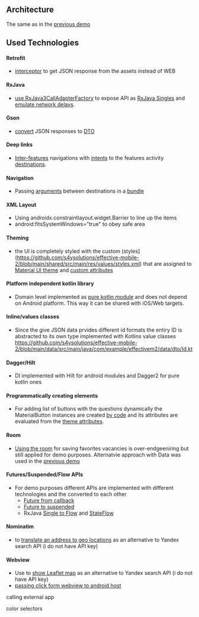 ## Architecture

The same as in the [previous demo](https://github.com/s4ysolutions/effective-mobile)


## Used Technologies

#### Retrofit
   - [interceptor](https://github.com/s4ysolutions/effective-mobile-2) to get JSON response from the assets instead of WEB

####  RxJava
  - [use RxJava3CallAdapterFactory]([RxJava3CallAdapterFactory](https://github.com/s4ysolutions/effective-mobile-2/blob/6ad90cdd51ded69fd18da9ad00b478e18b47fa0b/data-retrofit/src/main/java/com/example/effectivem2/data/retrofit/JobsRetrofitClient.kt#L67C25-L67C83)) to expose API as [RxJava Singles]([RxJava3CallAdapterFactory](https://github.com/s4ysolutions/effective-mobile-2/blob/6ad90cdd51ded69fd18da9ad00b478e18b47fa0b/data-retrofit/src/main/java/com/example/effectivem2/data/retrofit/JobsRetrofitClient.kt#L15C1-L20C54))
    and [emulate network delays](https://github.com/s4ysolutions/effective-mobile-2/blob/6ad90cdd51ded69fd18da9ad00b478e18b47fa0b/data-retrofit/src/main/java/com/example/effectivem2/data/retrofit/RetrofitJobsProvider.kt#L19C10-L19C67).

#### Gson
  - [convert](https://github.com/s4ysolutions/effective-mobile-2/blob/6ad90cdd51ded69fd18da9ad00b478e18b47fa0b/data-retrofit/src/main/java/com/example/effectivem2/data/retrofit/JobsRetrofitClient.kt#L66C25-L66C76) JSON responses to [DTO](https://github.com/s4ysolutions/effective-mobile-2/blob/6ad90cdd51ded69fd18da9ad00b478e18b47fa0b/data-retrofit/src/main/java/com/example/effectivem2/data/retrofit/beans/JsonVacancy.kt#L25C1-L42C10)

#### Deep links 
  - [Inter-features](https://github.com/s4ysolutions/effective-mobile-2/tree/main/features) navigations with [intents](https://github.com/s4ysolutions/effective-mobile-2/blob/6ad90cdd51ded69fd18da9ad00b478e18b47fa0b/shared/src/main/java/solutions/s4y/effectivem/views/BaseActivity.kt#L19C1-L25C14) to the features activity [destinations](https://github.com/s4ysolutions/effective-mobile-2/blob/6ad90cdd51ded69fd18da9ad00b478e18b47fa0b/features/vacancies/src/main/AndroidManifest.xml#L17C1-L20C57). 

#### Navigation

  - Passing [arguments](https://github.com/s4ysolutions/effective-mobile-2/blob/6ad90cdd51ded69fd18da9ad00b478e18b47fa0b/features/vacancies/src/main/res/navigation/navigation_vacancies.xml#L45C1-L47C75) between destinations in a [bundle](https://github.com/s4ysolutions/effective-mobile-2/blob/6ad90cdd51ded69fd18da9ad00b478e18b47fa0b/features/vacancies/src/main/java/com/example/effectivem2/vacancies/screens/search/SearchFragment.kt#L59C1-L61C59)

#### XML Layout
  - Using androidx.constraintlayout.widget.Barrier to line up the items
  - android:fitsSystemWindows="true" to obey safe area

#### Theming 
  - the UI is completely styled with the custom (styles](https://github.com/s4ysolutions/effective-mobile-2/blob/main/shared/src/main/res/values/styles.xml) that are assigned to 
    [Material UI theme](https://github.com/s4ysolutions/effective-mobile-2/blob/main/shared/src/main/res/values/themes.xml) and [custom attributes](https://github.com/s4ysolutions/effective-mobile-2/blob/main/shared/src/main/res/values/attrs.xml)


#### Platform independent kotlin library
  - Domain level implemented as [pure kotlin module](https://github.com/s4ysolutions/effective-mobile-2/blob/6ad90cdd51ded69fd18da9ad00b478e18b47fa0b/domain/build.gradle.kts#L1C1-L5C2) and does not depend on Android platform. This way it can be shared with iOS/Web targets.

#### Inline/values classes
  - Since the give JSON data prvides different id formats the entiry ID is abstracted to its own type implemented with Kotlins value classes https://github.com/s4ysolutions/effective-mobile-2/blob/main/data/src/main/java/com/example/effectivem2/data/dto/Id.kt

#### Dagger/Hilt
  - DI implemented with Hilt for android modules and Dagger2 for pure kotlin ones

#### Programmatically creating elements
  - For adding list of buttons with the questions dynamically the  MaterialButton instances are created [by code](https://github.com/s4ysolutions/effective-mobile-2/blob/6ad90cdd51ded69fd18da9ad00b478e18b47fa0b/features/vacancies/src/main/java/com/example/effectivem2/vacancies/screens/vacancy/VacancyFragment.kt#L143C17-L147C18) and its attributes
    are evaluated from the [theme attributes](https://github.com/s4ysolutions/effective-mobile-2/blob/6ad90cdd51ded69fd18da9ad00b478e18b47fa0b/features/vacancies/src/main/java/com/example/effectivem2/vacancies/screens/vacancy/VacancyFragment.kt#L129C1-L141C14).
  
#### Room
  - [Using the room](https://github.com/s4ysolutions/effective-mobile-2/tree/main/data-room/src/main/java/com/example/effectivem2/data/room) for saving favorites vacancies is over-endgeeniring but still applied for demo purposes. Alternatvie approach with Data was used in the [previous demo](https://github.com/s4ysolutions/effective-mobile/blob/main/feature/flight-tickets/src/main/java/solutions/s4y/effectivem/flight_tickets/views/PersistedState.kt)

#### Futures/Suspended/Flow APIs
  - For demo purposes different APIs are implemented with different technologies and the converted to each other
    - [Future from callback](https://github.com/s4ysolutions/effective-mobile-2/blob/6ad90cdd51ded69fd18da9ad00b478e18b47fa0b/data-retrofit/src/main/java/com/example/effectivem2/data/retrofit/RetrofitCoordinatesProvider.kt#L42C1-L42C67)
    - [Future to suspended](https://github.com/s4ysolutions/effective-mobile-2/blob/6ad90cdd51ded69fd18da9ad00b478e18b47fa0b/domain/src/main/java/com/example/effectivem2/domain/GeoService.kt#L12C1-L21C6)
    - RxJava [Single to Flow](https://github.com/s4ysolutions/effective-mobile-2/blob/6ad90cdd51ded69fd18da9ad00b478e18b47fa0b/domain/src/main/java/com/example/effectivem2/domain/JobsService.kt#L51C6-L52C1)
      and [StateFlow](https://github.com/s4ysolutions/effective-mobile-2/blob/6ad90cdd51ded69fd18da9ad00b478e18b47fa0b/domain/src/main/java/com/example/effectivem2/domain/JobsService.kt#L81C1-L81C46)

#### Nominatim
  - to [translate an address to geo locations](https://github.com/s4ysolutions/effective-mobile-2/blob/6ad90cdd51ded69fd18da9ad00b478e18b47fa0b/data-retrofit/src/main/java/com/example/effectivem2/data/retrofit/RetrofitCoordinatesProvider.kt#L20C1-L20C88) as an alternative to Yandex search API (i do not have API key)

#### Webview
  - Use to [show Leaflet map](https://github.com/s4ysolutions/effective-mobile-2/blob/6ad90cdd51ded69fd18da9ad00b478e18b47fa0b/features/vacancies/src/main/java/com/example/effectivem2/vacancies/screens/vacancy/VacancyFragment.kt#L116C1-L118C93)
     as an alternative to Yandex search API (i do not have API key)
  - [passing click form webview to android host](https://github.com/s4ysolutions/effective-mobile-2/blob/6ad90cdd51ded69fd18da9ad00b478e18b47fa0b/features/vacancies/src/main/java/com/example/effectivem2/vacancies/screens/vacancy/VacancyFragment.kt#L107C1-L107C77)

calling external app

color selectors
